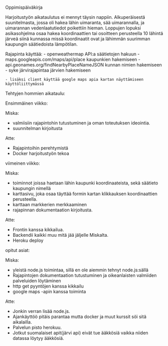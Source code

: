 ﻿Oppimispäiväkirja

Harjoitustyön aikataulutus ei mennyt täysin nappiin. 
Alkuperäisestä suunitelmasta, jossa oli hakea lähin uimaranta,
sää uimarannalla, ja uimarannan vedenlaatutiedot poikettiin hieman.
Loppujen lopuksi asikasohjelma osaa hakea koordinaattien tai osoitteen perusteella 10 lähintä järveä siinä kunnassa missä koordinaatit ovat 
ja lähimmän suurimman kaupungin säätiedoista lämpötilan.

Rajapinta käyttää: 
	- openweathermap API:a säätietojen hakuun 
	- maps.googleapis.com/maps/api/place kaupunkien hakemiseen
	- api.geonames.org/findNearbyPlaceNameJSON kunnan nimien hakemiseen
	- syke järvirajapintaa järvien hakemiseen
	
	- lisäksi client käyttää google maps apia kartan näyttämiseen käyttöliittymässä



Tehtyjen hommien aikataulu:

Ensimmäinen viikko:

Miska:
- valmiisiin rajapintohin tutustuminen ja oman toteutuksen ideointia. 
- suunnitelman kirjoitusta

Atte:
- Rajapintoihin perehtymistä
- Docker harjoitustyön tekoa


viimeinen viikko:

Miska:
- toiminnot joissa haetaan lähin kaupunki koordinaateista, sekä  säätieto kaupungin nimellä
- karttasivu, joka osaa täyttää formin kartan klikkauksen koordinaattien perusteella.
- karttaan markkerien merkkaaminen
- rajapinnan dokumentaation kirjoitusta. 

Atte:
- Frontin kanssa kikkailua.
- Backendii kaikki muu mitä jää jäljelle Miskalta.
- Heroku deploy

opitut asiat:

Miska:
- yleistä node.js toimintaa, sillä en ole aiemmin tehnyt node.js:sällä 
- Rajapintojen dokumentaation tutustuminen ja oikeanlaisten valmiiden palveluiden löytäminen
- http get pyyntöjen kanssa kikkailu 
- google maps -apin kanssa toiminta

Atte:
- Jonkin verran lisää node.js.
- Ajankäyttöö pitäis parantaa mutta docker ja muut kurssit söi sitä aikalailla.
- Palvelun pisto herokuu.
- Jotkut suomalaiset apit(järvi api) eivät tue ääkkösiä vaikka niiden datassa löytyy ääkkösiä.